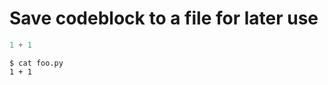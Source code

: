 # Save codeblock to a file for later use

```python tesh-session="foo" tesh-fixture="foo.py"
1 + 1
```

```console tesh-session="foo"
$ cat foo.py
1 + 1
```
